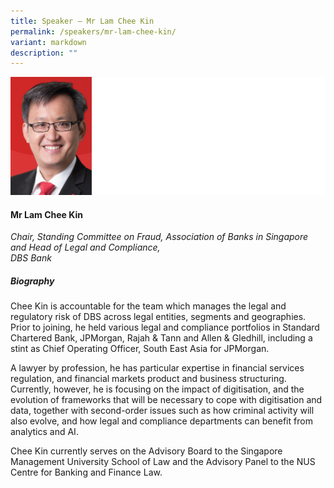 ```yaml
---
title: Speaker – Mr Lam Chee Kin
permalink: /speakers/mr-lam-chee-kin/
variant: markdown
description: ""
---
```

![](/images/2024%20speakers/Lam_Chee_Kin.png)
#### **Mr Lam Chee Kin**

*Chair, Standing Committee on Fraud, Association of Banks in Singapore and Head of Legal and Compliance, <br>DBS Bank*

##### **Biography**
Chee Kin is accountable for the team which manages the legal and regulatory risk of DBS across legal entities, segments and geographies. Prior to joining, he held various legal and compliance portfolios in Standard Chartered Bank, JPMorgan, Rajah &amp; Tann and Allen &amp; Gledhill, including a stint as Chief Operating Officer, South East Asia for JPMorgan. 
 
A lawyer by profession, he has particular expertise in financial services regulation, and financial markets product and business structuring. Currently, however, he is focusing on the impact of digitisation, and the evolution of frameworks that will be necessary to cope with digitisation and data, together with second-order issues such as how criminal activity will also evolve, and how legal and compliance departments can benefit from analytics and AI. 
 
Chee Kin currently serves on the Advisory Board to the Singapore Management University School of Law and the Advisory Panel to the NUS Centre for Banking and Finance Law.